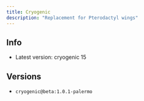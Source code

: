 ```yaml
---
title: Cryogenic
description: "Replacement for Pterodactyl wings"
---
```


## Info
* Latest version: cryogenic 15

## Versions
* `cryogenic@beta:1.0.1-palermo`